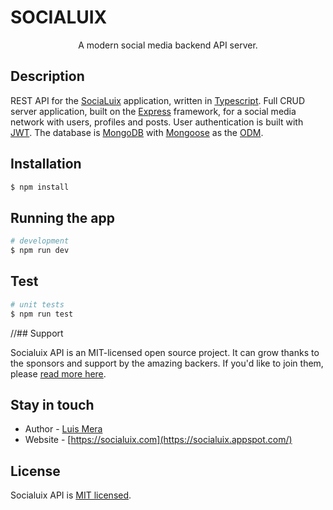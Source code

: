 <p align="center">
  <h1>SOCIALUIX</h1>
</p>

[travis-image]: https://api.travis-ci.org/nestjs/nest.svg?branch=master
[travis-url]: https://travis-ci.org/nestjs/nest
[linux-image]: https://img.shields.io/travis/nestjs/nest/master.svg?label=linux
[linux-url]: https://travis-ci.org/nestjs/nest
  
  <p align="center">A modern social media backend API server.</p>
    <p align="center">
</p>
  <!--[![Backers on Open Collective](https://opencollective.com/nest/backers/badge.svg)](https://opencollective.com/nest#backer)
  [![Sponsors on Open Collective](https://opencollective.com/nest/sponsors/badge.svg)](https://opencollective.com/nest#sponsor)-->

## Description

REST API for the [SociaLuix](https://socialuix.appspot.com/) application, written in <a href="typescriptlang.org" target="blank">Typescript</a>. Full CRUD server application, built on the <a href="https://expressjs.com/es/" target="blank">Express</a> framework, for a social media network with users, profiles and posts. User authentication is built with <a href="https://jwt.io/" target="blank">JWT</a>. The database is <a href="https://www.mongodb.com/" target="blank">MongoDB</a> with <a href="https://mongoosejs.com/" target="blank">Mongoose</a> as the <a href="https://en.wikipedia.org/wiki/Original_design_manufacturer" target="blank">ODM</a>.

## Installation

```bash
$ npm install
```

## Running the app

```bash
# development
$ npm run dev
```

## Test

```bash
# unit tests
$ npm run test
```

//## Support

Socialuix API is an MIT-licensed open source project. It can grow thanks to the sponsors and support by the amazing backers. If you'd like to join them, please [read more here](url).

## Stay in touch

- Author - [Luis Mera](https://luismeraweb.com/)
- Website - [https://socialuix.com](https://socialuix.appspot.com/)

## License

  Socialuix API is [MIT licensed](LICENSE).
